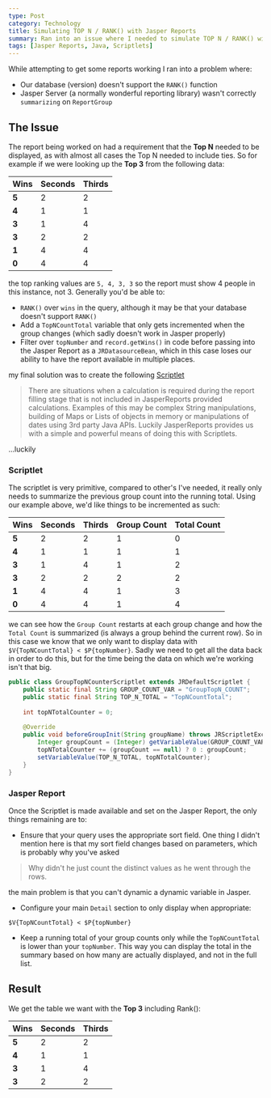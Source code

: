 ```yaml
---
type: Post
category: Technology
title: Simulating TOP N / RANK() with Jasper Reports
summary: Ran into an issue where I needed to simulate TOP N / RANK() with Jasper Reports
tags: [Jasper Reports, Java, Scriptlets]
---
```


While attempting to get some reports working I ran into a problem where:

- Our database (version) doesn't support the `RANK()` function
- Jasper Server (a normally wonderful reporting library) wasn't correctly `summarizing` on `ReportGroup`

## The Issue

The report being worked on had a requirement that the **Top N** needed to be displayed, as with almost all cases the Top N needed to include ties.  So for example if we were looking up the **Top 3** from the following data:

| Wins | Seconds | Thirds |
| --- | --- | --- |
| **5** | 2 | 2 |
| **4** | 1 | 1 |
| **3** | 1 | 4 |
| **3** | 2 | 2 |
| **1** | 4 | 4 |
| **0** | 4 | 4 |

the top ranking values are `5, 4, 3, 3` so the report must show 4 people in this instance, not 3.  Generally you'd be able to:

- `RANK()` over `wins` in the query, although it may be that your database doesn't support `RANK()`
- Add a `TopNCountTotal` variable that only gets incremented when the group changes (which sadly doesn't work in Jasper properly)
- Filter over `topNumber` and `record.getWins()` in code before passing into the Jasper Report as a `JRDatasourceBean`, which in this case loses our ability to have the report available in multiple places.

my final solution was to create the following [Scriptlet](http://jasperreports.sourceforge.net/sample.reference/scriptlet/)

> There are situations when a calculation is required during the report filling stage that is not included in JasperReports provided calculations.
Examples of this may be complex String manipulations, building of Maps or Lists of objects in memory or manipulations of dates using 3rd party Java APIs.
Luckily JasperReports provides us with a simple and powerful means of doing this with Scriptlets.

...luckily

### Scriptlet

The scriptlet is very primitive, compared to other's I've needed, it really only needs to summarize the previous group count into the running total.  Using our example above, we'd like things to be incremented as such:

| Wins | Seconds | Thirds | Group Count | Total Count |
| --- | --- | --- | --- | --- |
| **5** | 2 | 2 | 1 | 0 |
| **4** | 1 | 1 | 1 | 1 |
| **3** | 1 | 4 | 1 | 2 |
| **3** | 2 | 2 | 2 | 2 |
| **1** | 4 | 4 | 1 | 3 |
| **0** | 4 | 4 | 1 | 4 |

we can see how the `Group Count` restarts at each group change and how the `Total Count` is summarized (is always a group behind the current row).  So in this case we know that we only want to display data with `$V{TopNCountTotal} < $P{topNumber}`.  Sadly we need to get all the data back in order to do this, but for the time being the data on which we're working isn't that big.

```java filename=GroupTopNCountScriptlet.java
public class GroupTopNCounterScriptlet extends JRDefaultScriptlet {
	public static final String GROUP_COUNT_VAR = "GroupTopN_COUNT";
	public static final String TOP_N_TOTAL = "TopNCountTotal";
	
	int topNTotalCounter = 0;
	
	@Override
	public void beforeGroupInit(String groupName) throws JRScriptletException {
		Integer groupCount = (Integer) getVariableValue(GROUP_COUNT_VAR);
		topNTotalCounter += (groupCount == null) ? 0 : groupCount;
		setVariableValue(TOP_N_TOTAL, topNTotalCounter);
	}
}
```

### Jasper Report 

Once the Scriptlet is made available and set on the Jasper Report, the only things remaining are to:

- Ensure that your query uses the appropriate sort field.  One thing I didn't mention here is that my sort field changes based on parameters, which is probably why you've asked 

> Why didn't he just count the distinct values as he went through the rows.

the main problem is that you can't dynamic a dynamic variable in Jasper.

- Configure your main `Detail` section to only display when appropriate:

```
$V{TopNCountTotal} < $P{topNumber}
```

- Keep a running total of your group counts only while the `TopNCountTotal` is lower than your `topNumber`.  This way you can display the total in the summary based on how many are actually displayed, and not in the full list.

## Result

We get the table we want with the **Top 3** including Rank():

| Wins | Seconds | Thirds |
| --- | --- | --- |
| **5** | 2 | 2 |
| **4** | 1 | 1 | 
| **3** | 1 | 4 |
| **3** | 2 | 2 |

